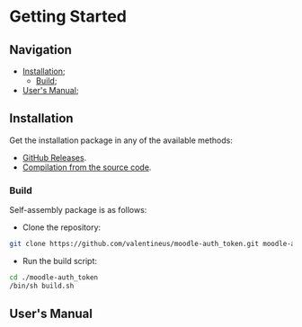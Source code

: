 # Getting Started

## Navigation

* [Installation](#installation);
    * [Build](#build);
* [User's Manual](#users-manual);

## Installation

Get the installation package in any of the available methods:

* [GitHub Releases](https://github.com/valentineus/moodle-auth_token/releases).
* [Compilation from the source code](#build).

### Build

Self-assembly package is as follows:

* Clone the repository:
```bash
git clone https://github.com/valentineus/moodle-auth_token.git moodle-auth_token
```

* Run the build script:
```bash
cd ./moodle-auth_token
/bin/sh build.sh
```

## User's Manual
